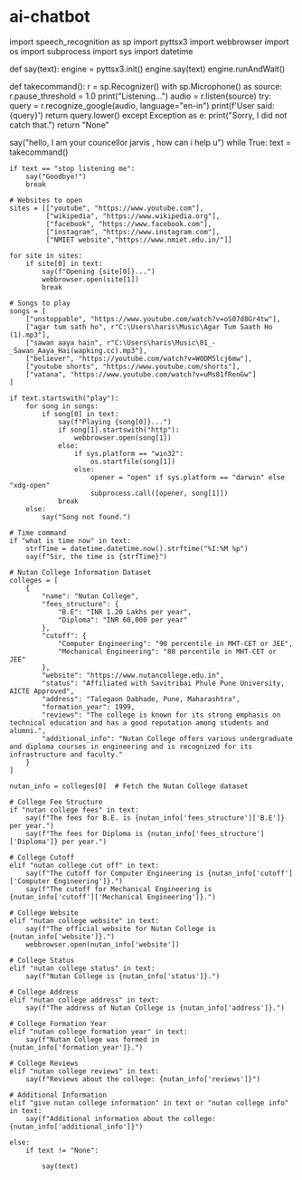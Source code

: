 # ai-chatbot
import speech_recognition as sp
import pyttsx3
import webbrowser
import os
import subprocess
import sys
import datetime

def say(text):
    engine = pyttsx3.init()
    engine.say(text)
    engine.runAndWait()

def takecommand(): 
    r = sp.Recognizer()
    with sp.Microphone() as source:
        r.pause_threshold = 1.0
        print("Listening...")
        audio = r.listen(source)
        try:
            query = r.recognize_google(audio, language="en-in")
            print(f'User said: {query}')
            return query.lower()
        except Exception as e:
            print("Sorry, I did not catch that.")
            return "None"

say("hello, I am your councellor jarvis , how can i help u")
while True:
    text = takecommand()
    
    if text == "stop listening me":
        say("Goodbye!")
        break
    
    # Websites to open
    sites = [["youtube", "https://www.youtube.com"], 
             ["wikipedia", "https://www.wikipedia.org"], 
             ["facebook", "https://www.facebook.com"],
             ["instagram", "https://www.instagram.com"],
             ["NMIET website","https://www.nmiet.edu.in/"]]
    
    for site in sites:
        if site[0] in text:
            say(f"Opening {site[0]}...")
            webbrowser.open(site[1])
            break
    
    # Songs to play
    songs = [
        ["unstoppable", "https://www.youtube.com/watch?v=oS07d8Gr4tw"], 
        ["agar tum sath ho", r"C:\Users\haris\Music\Agar Tum Saath Ho (1).mp3"], 
        ["sawan aaya hain", r"C:\Users\haris\Music\01_-_Sawan_Aaya_Hai(wapking.cc).mp3"],
        ["believer", "https://youtube.com/watch?v=W0DM5lcj6mw"],
        ["youtube shorts", "https://www.youtube.com/shorts"],
        ["vatana", "https://www.youtube.com/watch?v=uMs81fRenGw"]
    ]
    
    if text.startswith("play"):
        for song in songs:
            if song[0] in text:
                say(f"Playing {song[0]}...")
                if song[1].startswith("http"):
                    webbrowser.open(song[1])
                else:
                    if sys.platform == "win32":
                        os.startfile(song[1])
                    else:
                        opener = "open" if sys.platform == "darwin" else "xdg-open"
                        subprocess.call([opener, song[1]])
                break
        else:
            say("Song not found.")
    
    # Time command
    if "what is time now" in text:
        strfTime = datetime.datetime.now().strftime("%I:%M %p")
        say(f"Sir, the time is {strfTime}")
    
    # Nutan College Information Dataset
    colleges = [
        {
            "name": "Nutan College",
            "fees_structure": {
                "B.E": "INR 1.20 Lakhs per year",
                "Diploma": "INR 60,000 per year"
            },
            "cutoff": {
                "Computer Engineering": "90 percentile in MHT-CET or JEE",
                "Mechanical Engineering": "80 percentile in MHT-CET or JEE"
            },
            "website": "https://www.nutancollege.edu.in",
            "status": "Affiliated with Savitribai Phule Pune University, AICTE Approved",
            "address": "Talegaon Dabhade, Pune, Maharashtra",
            "formation_year": 1999,
            "reviews": "The college is known for its strong emphasis on technical education and has a good reputation among students and alumni.",
            "additional_info": "Nutan College offers various undergraduate and diploma courses in engineering and is recognized for its infrastructure and faculty."
        }
    ]

    nutan_info = colleges[0]  # Fetch the Nutan College dataset

    # College Fee Structure
    if "nutan college fees" in text:
        say(f"The fees for B.E. is {nutan_info['fees_structure']['B.E']} per year.")
        say(f"The fees for Diploma is {nutan_info['fees_structure']['Diploma']} per year.")

    # College Cutoff
    elif "nutan college cut off" in text:
        say(f"The cutoff for Computer Engineering is {nutan_info['cutoff']['Computer Engineering']}.")
        say(f"The cutoff for Mechanical Engineering is {nutan_info['cutoff']['Mechanical Engineering']}.")

    # College Website
    elif "nutan college website" in text:
        say(f"The official website for Nutan College is {nutan_info['website']}.")
        webbrowser.open(nutan_info['website'])

    # College Status
    elif "nutan college status" in text:
        say(f"Nutan College is {nutan_info['status']}.")

    # College Address
    elif "nutan college address" in text:
        say(f"The address of Nutan College is {nutan_info['address']}.")

    # College Formation Year
    elif "nutan college formation year" in text:
        say(f"Nutan College was formed in {nutan_info['formation_year']}.")

    # College Reviews
    elif "nutan college reviews" in text:
        say(f"Reviews about the college: {nutan_info['reviews']}")

    # Additional Information
    elif "give nutan college information" in text or "nutan college info" in text:
        say(f"Additional information about the college: {nutan_info['additional_info']}")

    else:
        if text != "None":
            
            say(text)
